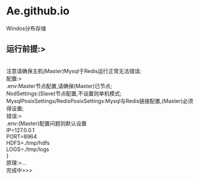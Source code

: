 # Ae.github.io
Windos分布存储 
<h2>运行前提:></h2><br>
注意请确保主机(Master)Mysql于Redis运行正常无法错误;<br> 
配置:><br>
.env:Master节点配置,请确保(Master)已节点;<br>
NodSettings:(Slave)节点配置,不设置则单机模式;<br> 
MysqlPosixSettings/RedisPosixSettings:Mysql与Redis链接配置,(Master)必须得设置;<br> 
错误:><br>
.env:(Master)配置问题则默认设置<br>
IP=127.0.0.1<br>
PORT=8964<br>
HDFS=./tmp/hdfs<br> 
LOGS=./tmp/logs<br>  
}<br>
原理:>...<br>  
完成中>>><br>
